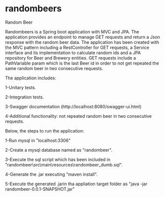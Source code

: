 # randombeers
Random Beer


Randombeers is a Spring boot application with MVC and JPA.
The application provides an endpoint to manage GET requests and return a Json response with the random beer data.
The application has been created with the MVC pattern including a RestController for GET requests, a Service interface and
its implementation to calculate random ids and a JPA repository for Beer and Brewery entities.
GET requests include a PathVariable param which is the last Beer id in order to not get repeated the same random beer in two 
consecutive requests.

The application includes:

1-Unitary tests.

2-Integration tests.

3-Swagger documentation (http://localhost:8080/swagger-ui.html)

4-Additional functionality: not repeated random beer in two consecutive requests.


Below, the steps to run the application:

1-Run mysql in "localhost:3306"

2-Create a mysql database named as "randombeer".

3-Execute the sql script which has been included in "randombeer\src\main\resources\randombeer_dumb.sql".

4-Generate the .jar executing "maven install".

5-Execute the generated .jarin tha appliation target folder as "java -jar randombeer-0.0.1-SNAPSHOT.jar"





